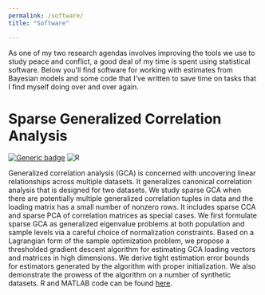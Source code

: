```yaml
---
permalink: /software/
title: "Software"

---
```


As one of my two research agendas involves improving the tools we use to study peace and conflict, a good deal of my time is spent using statistical software. Below you'll find software for working with estimates from Bayesian models and some code that I've written to save time on tasks that I find myself doing over and over again.

# Sparse Generalized Correlation Analysis

[![Generic badge](https://img.shields.io/badge/MATLAB-R2020a-BLUE.svg)](https://shields.io/)
![R](https://img.shields.io/badge/R-CRAN-orange)

Generalized correlation analysis (GCA) is concerned with uncovering linear relationships across multiple datasets. It generalizes canonical correlation analysis that is designed for two datasets. We study sparse GCA when there are potentially multiple generalized correlation tuples in data and the loading matrix has a small number of nonzero rows. It includes sparse CCA and sparse PCA of correlation matrices as special cases. We first formulate sparse GCA as generalized eigenvalue problems at both population and sample levels via a careful choice of normalization constraints. Based on a Lagrangian form of the sample optimization problem, we propose a thresholded gradient descent algorithm for estimating GCA loading vectors and matrices in high dimensions. We derive tight estimation error bounds for estimators generated by the algorithm with proper initialization. We also demonstrate the prowess of the algorithm on a number of synthetic datasets.
R and MATLAB code can be found [here](https://github.com/ShengGao-wharton/Sparse-Generalized-Correlation-Analysis/tree/main).